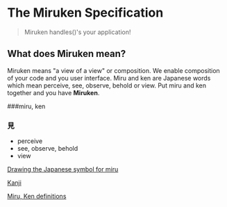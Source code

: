 # The Miruken Specification
> Miruken handles()'s your application!

## What does Miruken mean?
Miruken means "a view of a view" or composition. We enable composition of your code and you user interface.  Miru and ken are Japanese words which mean perceive, see, observe, behold or view.  Put miru and ken together and you have **Miruken**.

###miru, ken

### 見

* perceive
* see, observe, behold
* view

[Drawing the Japanese symbol for miru](https://www.youtube.com/embed/ufFrW3WE784)

[Kanji](http://www.sayjack.com/learn/japanese/vocabulary/23802/)

[Miru, Ken definitions](https://en.wiktionary.org/wiki/%E8%A6%8B%E3%82%8B)

